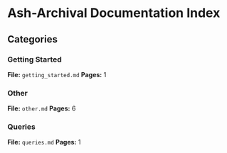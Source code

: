 # Ash-Archival Documentation Index

## Categories

### Getting Started
**File:** `getting_started.md`
**Pages:** 1

### Other
**File:** `other.md`
**Pages:** 6

### Queries
**File:** `queries.md`
**Pages:** 1

